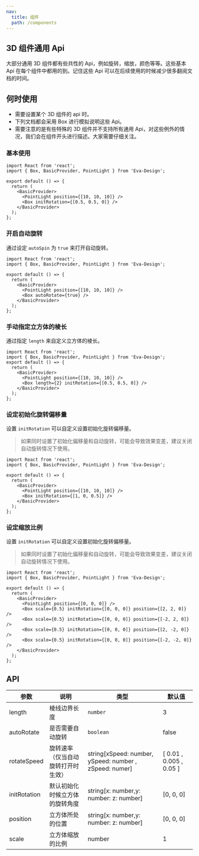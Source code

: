 ```yaml
---
nav:
  title: 组件
  path: /components
---
```


## 3D 组件通用 Api

大部分通用 3D 组件都有些共性的 Api，例如旋转，缩放，颜色等等。这些基本 Api 在每个组件中都用的到。记住这些 Api 可以在后续使用的时候减少很多翻阅文档的时间。

## 何时使用

- 需要设置某个 3D 组件的 api 时。
- 下列文档都会采用 Box 进行模拟说明这些 Api。
- 需要注意的是有些特殊的 3D 组件并不支持所有通用 Api，对这些例外的情况，我们会在组件开头进行描述。大家需要仔细关注。

### 基本使用

```tsx
import React from 'react';
import { Box, BasicProvider, PointLight } from 'Eva-Design';

export default () => {
  return (
    <BasicProvider>
      <PointLight position={[10, 10, 10]} />
      <Box initRotation={[0.5, 0.5, 0]} />
    </BasicProvider>
  );
};
```

### 开启自动旋转

通过设定 `autoSpin` 为 `true` 来打开自动旋转。

```tsx
import React from 'react';
import { Box, BasicProvider, PointLight } from 'Eva-Design';

export default () => {
  return (
    <BasicProvider>
      <PointLight position={[10, 10, 10]} />
      <Box autoRotate={true} />
    </BasicProvider>
  );
};
```

### 手动指定立方体的棱长

通过指定 `length` 来自定义立方体的棱长。

```tsx
import React from 'react';
import { Box, BasicProvider, PointLight } from 'Eva-Design';
export default () => {
  return (
    <BasicProvider>
      <PointLight position={[10, 10, 10]} />
      <Box length={2} initRotation={[0.5, 0.5, 0]} />
    </BasicProvider>
  );
};
```

### 设定初始化旋转偏移量

设置 `initRotation` 可以自定义设置初始化旋转偏移量。

> 如果同时设置了初始化偏移量和自动旋转，可能会导致效果变差，建议关闭自动旋转情况下使用。

```tsx
import React from 'react';
import { Box, BasicProvider, PointLight } from 'Eva-Design';

export default () => {
  return (
    <BasicProvider>
      <PointLight position={[10, 10, 10]} />
      <Box initRotation={[1, 0, 0.5]} />
    </BasicProvider>
  );
};
```

### 设定缩放比例

设置 `initRotation` 可以自定义设置初始化旋转偏移量。

> 如果同时设置了初始化偏移量和自动旋转，可能会导致效果变差，建议关闭自动旋转情况下使用。

```tsx
import React from 'react';
import { Box, BasicProvider, PointLight } from 'Eva-Design';

export default () => {
  return (
    <BasicProvider>
      <PointLight position={[0, 0, 0]} />
      <Box scale={0.5} initRotation={[0, 0, 0]} position={[2, 2, 0]} />
      <Box scale={0.5} initRotation={[0, 0, 0]} position={[-2, 2, 0]} />
      <Box scale={0.5} initRotation={[0, 0, 0]} position={[2, -2, 0]} />
      <Box scale={0.5} initRotation={[0, 0, 0]} position={[-2, -2, 0]} />
    </BasicProvider>
  );
};
```

## API

| 参数 | 说明 | 类型 | 默认值 |
| --- | --- | --- | --- |
| length | 棱线边界长度 | `number` | 3 |
| autoRotate | 是否需要自动旋转 | `boolean` | false |
| rotateSpeed | 旋转速率（仅当自动旋转打开时生效） | string[xSpeed: number, ySpeed: number , zSpeed: numer] | [ 0.01 , 0.005 , 0.05 ] |
| initRotation | 默认初始化时候立方体的旋转角度 | string[x: number,y: number: z: number] | [0, 0, 0] |
| position | 立方体所处的位置 | string[x: number,y: number: z: number] | [0, 0, 0] |
| scale | 立方体缩放的比例 | number | 1 |
